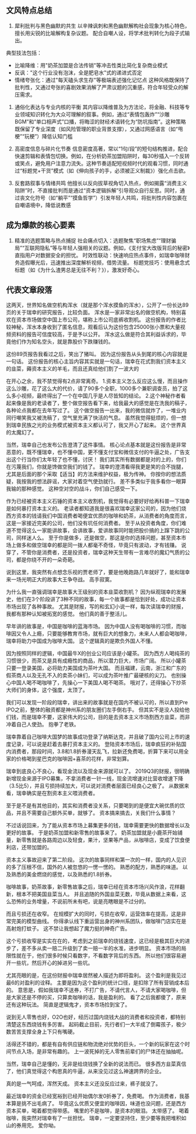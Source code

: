 ## 文风特点总结
1. 犀利批判与黑色幽默的共生
以辛辣讽刺和黑色幽默解构社会现象为核心特色，擅长用尖锐的比喻解构复杂议题。
配合自嘲人设，将学术批判转化为段子式输出。

典型技法包括：
- 比喻降维：用"奶茶加盟是合法传销"等冲击性类比简化复杂商业模式
- 反讽："这个行业没有泡沫，全是肥皂水"式的递进式否定
- 情绪夸张化：通过"每天磕头求生存"等极端表述强化记忆点
这种风格既保持了批判性，又通过夸张的喜剧效果消解了严肃议题的沉重感，符合年轻受众的解压需求。

1. 通俗化表达与专业内核的平衡
其内容以降维普及为方法论，将金融、科技等专业领域知识转化为大众可理解的叙事。例如，通过“表情包轰炸”“沙雕BGM”和“单口相声式”口播，将晦涩的财经术语转化为“防坑指南”。这种策略既保留了专业深度（如风险管理的职业背景支撑），又通过网感语言（如“甩梗”“玩梗”）降低认知门槛

1. 高密度信息与碎片化节奏
信息密度高著，常以“1句/段”的短句结构推进，配合快速剪辑和表情包切换。例如，在分析奶茶加盟陷阱时，每30秒插入一个反转或笑点，避免用户注意力流失。这种节奏适配短视频时代的观看习惯，同时通过“标题党+干货”模式（如《伸向孩子的手，必须被正义制裁》）强化点击欲。

1. 反套路叙事与情绪共鸣
他擅长以反向拔草视角切入热点，例如揭露“消费主义陷阱”时，不直接批判而是通过“资本逻辑拆解”引导观众自行反思。同时，通过丧文化符号（如“躺平”“摸鱼哲学”）引发年轻人共鸣，将批判性内容包裹在自嘲语境中，降低说教感

## 成为爆款的核心要素
1. 精准的选题策略与热点捕捉
社会痛点切入：选题聚焦“职场焦虑”“理财骗局”“互联网隐私”等与年轻人强相关的议题。例如，《支付宝大改版背后的秘密》直指用户对数据安全的担忧。
时效性联动：快速响应热点事件，如瑞幸咖啡财务造假曝光后，迅速推出深度解析视频，借势流量。
标题党技巧：使用悬念式标题（如《为什么渣男总是无往不利？》），激发好奇心。

## 代表文章段落
这两天，世界知名做空机构浑水（就是那个浑水摸鱼的浑水），公开了一份长达89页的关于瑞幸的研究报告，比较负面。
浑水是一家非常出名的做空机构，特别喜欢在资本市场做空中国上市公司，堪称上市公司底裤收割机。 
这份报告的作者比较神秘，浑水本身收到了匿名信息，观看后认为这份包含25000张小票和大量视频资料的报告可信度较高，于是予以公开。
浑水这么做是符合其利益诉求的，毕竟他们作为知名空头，就是靠股价下跌赚钱的。


这份89页报告我看过之后，笑出了猪叫。
因为这份报告从头到尾的核心内容就是一句话。
这份报告的核心主旨内容其实就是一句话，瑞幸在花式割我们资本主义的韭菜，薅资本主义的羊毛，而且还真给他们割了一波大的


在开心之余，我不禁觉得有2点非常离奇。
1.资本主义怎么反应这么慢，而且操作这么沙雕，花了这么大的代价，请了90多个全职，1000多个兼职调查员，拍了这么多小视频，最终得出了一个在中国几乎是人尽皆知的结论。
2.这个神秘作者看起来像是我的老读者了，整个做空报告看下来，给我最大的感觉是在洗我的稿子，各种论点我都在去年写过了。
这个做空报告一出来，我的微信就炸了，一堆业内同行嘲笑我又被洗稿了，空气里充满了快活的气息。
虽然我觉得挺烦的，但一想到瑞幸民族之光的业务模式被资本主义都认可了，我又开心了起来。
这个世界真的太魔幻了。

当然，瑞幸自己也发布公告澄清了这件事情。
核心论点基本就是这份报告是非常恶意的，既不懂瑞幸，也不懂中国，更不懂支付宝和微信支付的牛逼之处，广告支出这个行当你们太年轻了也不懂，讨厌！
我们其实所有数据都是对的上的，你们在污蔑我们，你就是馋做空我们的钱了。
瑞幸的澄清看得我更是笑的合不拢腿， 尤其是后面的那个采取【适当】的方法来维护权益，极为传神。
你按你的想法质疑，我按我的想法辟谣，大家对着空气使劲就行。
差不多类似于我多看你一眼算我输的那种感觉。
这种空对空的战斗，你们自己感受一下。


作为已经被资本主义石锤的资本主义收割机，我觉得有必要好好给再科普一下瑞幸是如何暴打资本主义的。
老读者都知道我是很喜欢瑞幸这家公司的，因为他们烧西方资本的钱请我们中国消费者喝便宜优质的咖啡和奶茶，从消费者的角度而言，这是一家接近完美的公司，他们没有坑任何消费者。
至于从投资者角度，你们难道不觉得这么一家能讲故事，会讲故事，爱讲故事同时能把股价搞的上蹿下跳的公司，同样迷人么。
至于你是做多，还是做空，那这是你的选择问题，甚至资本市场上做多和做空瑞幸的都是同一拨人都毫不奇怪，毕竟只有波动，才有钱赚。
说穿了，不管你是消费者，还是投资者，瑞幸这种天生带有一言难尽的魔幻气质的公司，都是你绕不开的一朵奇葩。

说到这里，我突然有点想念乐视的贾老师了，要是他晚跑路几年就好了，能和瑞幸来一场光明正大的故事大王争夺战。
高手寂寞。

为什么我一直强调瑞幸是故事大王级别的资本韭菜收割机？
因为纵观瑞幸的发展史，他们在3个阶段讲了3种不同的故事，每一个故事都是恰到好处，成功让资本市场出现了各种事故。
尤其是财报，写的和玄幻小说一样，每次读瑞幸的财报，我都有那种认知被拓宽的感觉。
他们真的善于整活儿。


早年讲的故事是，中国是咖啡的蓝海市场。
因为中国人没有喝咖啡的习惯，而咖啡因又令人上瘾，只要能够教育市场，就有巨大的想象力，未来人人都会喝咖啡，瑞幸将助力中国成为咖啡大国。
这个逻辑真的是欺负外国人不懂。


因为按照同样的逻辑，中国最牛X的创业公司应该是小罐茶。
因为西方人喝纯茶的习惯很少，而茶又是具有成瘾性的商品，所以潜力巨大，市场广阔。
所以小罐茶只要一登录美国，必将助力美国成为茶叶大国。
而且福建，云南，浙江和广东的假茶商人以及无孔不入的卖茶小妹们，可以成为茶叶推广最硬核的尖刀。
也别操心中国人喝不喝咖啡了，先操心一下美国人喝不喝茶。
哦对了，还得操心下炒茶大师们的身体，这个强度，太顶了。


我们可以发现一阶段的瑞幸，讲出来的故事就是在国内不被认可的，所以直到Pre IPO之前，整体的融资都是神州系的朋友圈们左手倒右手。
但其实不是没人投给他们钱，而是瑞幸不要，这家伟大的公司，目的是去资本主义市场割西方韭菜，而非冲着自己人使劲。
抱拳了老铁。

瑞幸靠着自己咖啡大国梦的故事成功登录了纳斯达克，并且破了国内公司上市的速度记录，可以说是赶着去暴打资本主义的。
登陆资本市场后，瑞幸疯狂的补贴国内消费者，那段时间，3.8和1.8折券漫天乱飞，拉新还免费喝，折算下来可以用全家的价格喝到星巴克的咖啡因+喜茶的花样，非常划算。

瑞幸到底良心不良心，看现金流以及现金来源就可以了。
2019Q3的财报，很明确新增现金来源于IPO募集，不拿消费者一针一线，现金流增速对比营收增速下降（3.5比5），并且亏损持续加大，可以说对消费者层面已经良心之极了。
从数据来看，瑞幸确实是在割资本主义喂消费者。

至于是不是有其他目的，其实和消费者没关系，只要喝到的是便宜大碗优质的饮品，并且不需要自己额外买单，就够了。
资本搞来搞去，关我们什么事情？

不过话说回来，为了能从资本市场上募集更多的钱，瑞幸需要更快的数据增长以及更好的故事。
于是奶茶加盟和新零售的故事来了。
奶茶加盟就是小鹿茶开始铺量，新零售就是各路周边以及轻食，果汁，坚果等产品，从咖啡店，变成了饮食便利店，还带加盟的。

资本主义事故迎来了第二阶段。
这次的故事同样和第一次的一样，国内的人见识的多了压根不信，国外的人被忽悠的一愣一愣的。
熟悉的配方，熟悉的味道。
以及熟悉的美金燃烧的感觉，以及熟悉的1.8折券。

咖啡故事，奶茶故事，新零售故事之后，瑞幸已经在资本市场兴风作浪，花样翻新，根本不把美国韭菜当人。
并且追随的外国韭菜无数，毕竟从数据上来看，这么恐怖的业务增量，不说前所未有吧，说是亮瞎眼是不过分的。

而且亏损还在收窄。
在规模扩大的同时，亏损在收窄，运营效率在提高，这是非常完美的模型曲线。
你得承认线下重运营出身的神州系团队，做咖啡门店实在是高射炮打蚊子。
这不禁让我想起了魔力挺的神奇广告。


这个亏损收窄是实实在在的，考虑到之前瑞幸的烧钱速度，这已经是极其巨大的进步了，差不多从卖一赔二升级到了卖一赔一半的水准，进步明显。
资本市场的局限性就在于，他们很多时候只看数字，不看数字背后的东西。
所以他们很容易避开一些坑，然后开心的掉进另一些坑。

尤其亮眼的是，在这份财报中瑞幸居然被人描述为即将盈利。
这个盈利是我见过最6的对盈利的诠释。
主要是因为这个盈利的统计口径，是扣除了所有营销成本后的。
意思是，假如我瑞幸不送券，不打广告，不请代言人，不请大家喝咖啡，但是大家还是不停的买，只算卖咖啡的话，我是盈利的。
看了之后我都傻了，原来还有这种玩法。
简直是逻辑鬼才，资本市场捡到宝了。

说到无人零售也好，O2O也好，经历过国内烧钱大战的消费者和投资者，都特别清楚这东西烧钱有多厉害。
起码截止目前，先行者们一大半成了倒霉孩子，极少数苦苦支撑全身上下只有嘴硬。

活得还不错的，都是有自有供应链和物流绝对优势的巨头，一个新的玩家在这个时间节点入场，是非常有趣的。
上一波死掉的无人零售前辈们的尸体还在抽抽呢。

当然，瑞幸自己是懂的，无非是给烧钱换了全新的说法而已。
很多西方韭菜真信了，他们真觉得这个构思真的牛逼，从来没见过这么神速跨界的企业。

真的是一气呵成，浑然天成。
资本主义还没反应过来，裤子就没了。

最近瑞幸的资金已经宽裕到已经开始偶尔发0折券了，免费喝。
作为消费者，我基本算是挑不出毛病了。
毕竟这么优质又便宜的咖啡因，味道也没问题，还是西方资本买单，喝着都觉得带感。
嘴里的不是咖啡，是资本的眼泪。
太带感了。
喝着咖啡，我突然对瑞幸有了一丝担忧。
瑞幸，一定要坚持住，至少要等我把堆积如山的券用完。
爱你呦。